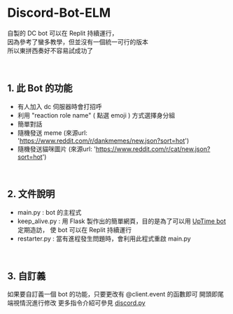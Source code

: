 # Discord-Bot-ELM

自製的 DC bot 可以在 Replit 持續運行， <br>
因為參考了蠻多教學，但並沒有一個統一可行的版本<br>
所以東拼西奏好不容易試成功了

<br>

## 1. 此 Bot 的功能
- 有人加入 dc 伺服器時會打招呼
- 利用 "reaction role name" ( 點選 emoji ) 方式選擇身分組
- 簡單對話
- 隨機發送 meme (來源url: 'https://www.reddit.com/r/dankmemes/new.json?sort=hot')
- 隨機發送貓咪圖片 (來源url: 'https://www.reddit.com/r/cat/new.json?sort=hot')
<br>

## 2. 文件說明
- main.py : bot 的主程式
- keep_alive.py : 用 Flask 製作出的簡單網頁，目的是為了可以用 [UpTime bot](https://uptimerobot.com/)定期造訪，
使 bot 可以在 Replit 持續運行
- restarter.py : 當有進程發生問題時，會利用此程式重啟 main.py
<br>

## 3. 自訂義
如果要自訂義一個 bot 的功能，只要更改有 @client.event 的函數即可
開頭即尾端視情況進行修改
更多指令介紹可參見 [discord.py](https://discordpy.readthedocs.io/en/stable/index.html)
